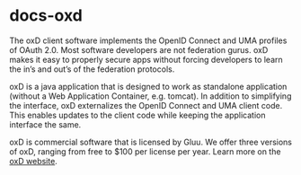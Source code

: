 # docs-oxd
The oxD client software implements the OpenID Connect and UMA profiles of OAuth 2.0. Most software developers are not federation gurus. oxD makes it easy to properly secure apps without forcing developers to learn the in’s and out’s of the federation protocols.

oxD is a java application that is designed to work as standalone application (without a Web Application Container, e.g. tomcat). In addition to simplifying the interface, oxD externalizes the OpenID Connect and UMA client code. This enables updates to the client code while keeping the application interface the same.

oxD is commercial software that is licensed by Gluu. We offer three versions of oxD, ranging from free to $100 per license per year. Learn more on the [oxD website](https://oxd.gluu.org).
